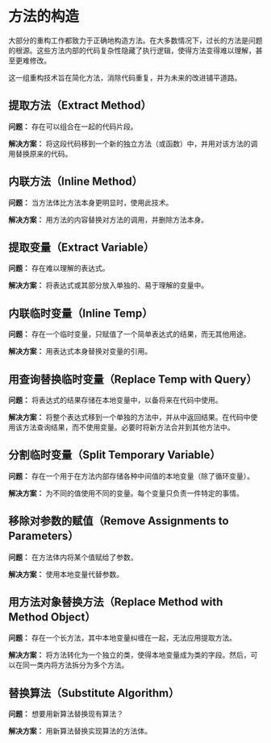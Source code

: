 # 方法的构造

大部分的重构工作都致力于正确地构造方法。在大多数情况下，过长的方法是问题的根源。这些方法内部的代码复杂性隐藏了执行逻辑，使得方法变得难以理解，甚至更难修改。

这一组重构技术旨在简化方法，消除代码重复，并为未来的改进铺平道路。

## 提取方法（Extract Method）

**问题：** 存在可以组合在一起的代码片段。

**解决方案：** 将这段代码移到一个新的独立方法（或函数）中，并用对该方法的调用替换原来的代码。

## 内联方法（Inline Method）

**问题：** 当方法体比方法本身更明显时，使用此技术。

**解决方案：** 用方法的内容替换对方法的调用，并删除方法本身。

## 提取变量（Extract Variable）

**问题：** 存在难以理解的表达式。

**解决方案：** 将表达式或其部分放入单独的、易于理解的变量中。

## 内联临时变量（Inline Temp）

**问题：** 存在一个临时变量，只赋值了一个简单表达式的结果，而无其他用途。

**解决方案：** 用表达式本身替换对变量的引用。

## 用查询替换临时变量（Replace Temp with Query）

**问题：** 将表达式的结果存储在本地变量中，以备将来在代码中使用。

**解决方案：** 将整个表达式移到一个单独的方法中，并从中返回结果。在代码中使用该方法查询结果，而不使用变量。必要时将新方法合并到其他方法中。

## 分割临时变量（Split Temporary Variable）

**问题：** 存在一个用于在方法内部存储各种中间值的本地变量（除了循环变量）。

**解决方案：** 为不同的值使用不同的变量。每个变量只负责一件特定的事情。

## 移除对参数的赋值（Remove Assignments to Parameters）

**问题：** 在方法体内将某个值赋给了参数。

**解决方案：** 使用本地变量代替参数。

## 用方法对象替换方法（Replace Method with Method Object）

**问题：** 存在一个长方法，其中本地变量纠缠在一起，无法应用提取方法。

**解决方案：** 将方法转化为一个独立的类，使得本地变量成为类的字段。然后，可以在同一类内将方法拆分为多个方法。

## 替换算法（Substitute Algorithm）

**问题：** 想要用新算法替换现有算法？

**解决方案：** 用新算法替换实现算法的方法体。
